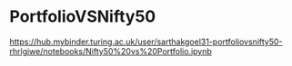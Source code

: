 # PortfolioVSNifty50

https://hub.mybinder.turing.ac.uk/user/sarthakgoel31-portfoliovsnifty50-rhrlgiwe/notebooks/Nifty50%20vs%20Portfolio.ipynb
